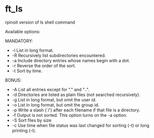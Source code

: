 # ft_ls
rpinoit version of ls shell command

Available options:

MANDATORY:
* -l  List in long format.
* -R  Recursively list subdirectories encountered.
* -a  Include directory entries whose names begin with a dot.
* -r  Reverse the order of the sort.
* -t  Sort by time.

BONUS:
* -A  List all entries except for "." and "..".
* -d	Directories are listed as plain files (not searched recursively).
* -g  List in long format, but omit the user id.
* -o  List in long format, but omit the group id.
* -p  Write a slash (`/') after each filename if that file is a directory.
* -f  Output is not sorted.  This option turns on the -a option.
* -S  Sort files by size
* -c  Use time when file status was last changed for sorting (-t) or long printing (-l).
